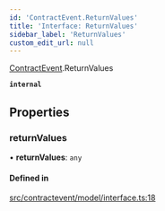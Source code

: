 ```yaml
---
id: 'ContractEvent.ReturnValues'
title: 'Interface: ReturnValues'
sidebar_label: 'ReturnValues'
custom_edit_url: null
---
```


[ContractEvent](../namespaces/ContractEvent.md).ReturnValues

**`internal`**

## Properties

### returnValues

• **returnValues**: `any`

#### Defined in

[src/contractevent/model/interface.ts:18](https://github.com/leovigna/web3-redux/blob/a7bfc9c/src/contractevent/model/interface.ts#L18)
